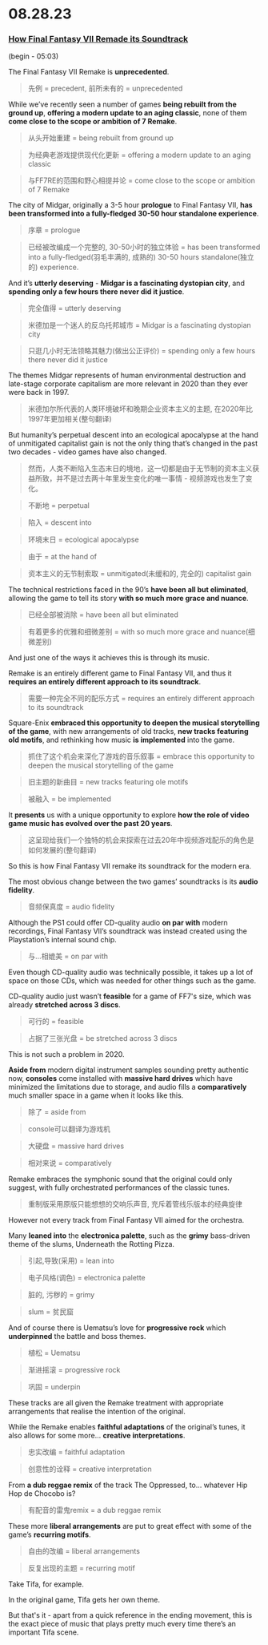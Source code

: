 # 08.28.23
### [How Final Fantasy VII Remade its Soundtrack](https://www.youtube.com/watch?v=59c3xz76M80)
(begin - 05:03)

The Final Fantasy VII Remake is **unprecedented**.
>先例 = precedent, 前所未有的 = unprecedented

While we’ve recently seen a number of games **being rebuilt from the ground up**, **offering a modern update to an aging classic**, none of them **come close to the scope or ambition of 7 Remake**.
>从头开始重建 = being rebuilt from ground up

>为经典老游戏提供现代化更新 = offering a modern update to an aging classic

>与FF7RE的范围和野心相提并论 = come close to the scope or ambition of 7 Remake

The city of Midgar, originally a 3-5 hour **prologue** to Final Fantasy VII, **has been transformed into a fully-fledged 30-50 hour standalone experience**.
>序章 = prologue

>已经被改编成一个完整的, 30-50小时的独立体验 = has been transformed into a fully-fledged(羽毛丰满的, 成熟的) 30-50 hours standalone(独立的) experience.

And it’s **utterly deserving** - **Midgar is a fascinating dystopian city**, and **spending only a few hours there never did it justice**.
>完全值得 = utterly deserving

>米德加是一个迷人的反乌托邦城市 = Midgar is a fascinating dystopian city

>只逛几小时无法领略其魅力(做出公正评价) = spending only a few hours there never did it justice

The themes Midgar represents of human environmental destruction and late-stage corporate capitalism are more relevant in 2020 than they ever were back in 1997.
>米德加尔所代表的人类环境破坏和晚期企业资本主义的主题, 在2020年比1997年更加相关(整句翻译)

But humanity’s perpetual descent into an ecological apocalypse at the hand of unmitigated capitalist gain is not the only thing that’s changed in the past two decades - video games have also changed.
>然而，人类不断陷入生态末日的境地，这一切都是由于无节制的资本主义获益所致，并不是过去两十年里发生变化的唯一事情 - 视频游戏也发生了变化。

>不断地 = perpetual

>陷入 = descent into

>环境末日 =  ecological apocalypse

>由于 = at the hand of

>资本主义的无节制索取 = unmitigated(未缓和的, 完全的) capitalist gain

The technical restrictions faced in the 90’s **have been all but eliminated**, allowing the game to tell its story **with so much more grace and nuance**.
>已经全部被消除 = have been all but eliminated

>有着更多的优雅和细微差别 = with so much more grace and nuance(细微差别)

And just one of the ways it achieves this is through its music.

Remake is an entirely different game to Final Fantasy VII, and thus it **requires an entirely different approach to its soundtrack**.
>需要一种完全不同的配乐方式 = requires an entirely different approach to its soundtrack

Square-Enix **embraced this opportunity to deepen the musical storytelling of the game**, with new arrangements of old tracks, **new tracks featuring old motifs**, and rethinking how music **is implemented** into the game.
>抓住了这个机会来深化了游戏的音乐叙事 = embrace this opportunity to deepen the musical storytelling of the game

>旧主题的新曲目 = new tracks featuring ole motifs

>被融入 = be implemented

It **presents** us with a unique opportunity to explore **how the role of video game music has evolved over the past 20 years**.
>这呈现给我们一个独特的机会来探索在过去20年中视频游戏配乐的角色是如何发展的(整句翻译)

So this is how Final Fantasy VII remake its soundtrack for the modern era.

The most obvious change between the two games’ soundtracks is its **audio fidelity**.
>音频保真度 = audio fidelity

Although the PS1 could offer CD-quality audio **on par with** modern recordings, Final Fantasy VII’s soundtrack was instead created using the Playstation’s internal sound chip.
>与...相媲美 = on par with

Even though CD-quality audio was technically possible, it takes up a lot of space on those CDs, which was needed for other things such as the game.

CD-quality audio just wasn’t **feasible** for a game of FF7's size, which was already **stretched across 3 discs**.
>可行的 = feasible

>占据了三张光盘 = be stretched across 3 discs

This is not such a problem in 2020.

**Aside from** modern digital instrument samples sounding pretty authentic now, **consoles** come installed with **massive hard drives** which have minimized the limitations due to storage, and audio fills a **comparatively** much smaller space in a game when it looks like this.
>除了 = aside from

>console可以翻译为游戏机

>大硬盘 = massive hard drives

>相对来说 = comparatively

Remake embraces the symphonic sound that the original could only suggest, with fully orchestrated performances of the classic tunes.
>重制版采用原版只能想想的交响乐声音, 充斥着管线乐版本的经典旋律 

However not every track from Final Fantasy VII aimed for the orchestra.

Many **leaned into** the **electronica palette**, such as the **grimy** bass-driven theme of the slums, Underneath the Rotting Pizza.
>引起,导致(采用) = lean into

>电子风格(调色) = electronica palette

>脏的, 污秽的 = grimy

>slum = 贫民窟

And of course there is Uematsu’s love for **progressive rock** which **underpinned** the battle and boss themes.
>植松 = Uematsu

>渐进摇滚 = progressive rock

>巩固 = underpin

These tracks are all given the Remake treatment with appropriate arrangements that realise the intention of the original.

While the Remake enables **faithful adaptations** of the original’s tunes, it also allows for some more... **creative interpretations**.
>忠实改编 = faithful adaptation

>创意性的诠释 = creative interpretation

From **a dub reggae remix** of the track The Oppressed, to… whatever Hip Hop de Chocobo is?
>有配音的雷鬼remix = a dub reggae remix

These more **liberal arrangements** are put to great effect with some of the game’s **recurring motifs**.
>自由的改编 = liberal arrangements

>反复出现的主题 = recurring motif

Take Tifa, for example.

In the original game, Tifa gets her own theme.

But that's it - apart from a quick reference in the ending movement, this is the exact piece of music that plays pretty much every time there’s an important Tifa scene.
